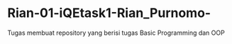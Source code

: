 # Rian-01-iQEtask1-Rian_Purnomo-
Tugas membuat repository yang berisi tugas Basic Programming dan OOP
